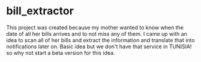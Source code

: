 # bill_extractor
This project was created because my mother wanted to know when the date of all her bills arrives and to not miss any of them. I came up with an idea to scan all of her bills and extract the information and translate that into notifications later on. Basic idea but we don't have that service in TUNISIA! so why not start a beta version for this idea.
